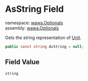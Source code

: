 # AsString Field

namespace: [wawa\.Optionals](../../wawa.Optionals.md)<br />
assembly: [wawa\.Optionals](../../../wawa.Optionals.md)

Gets the string representation of [Unit](../../../wawa.Optionals/wawa.Optionals/Unit.md)\.

```csharp
public const string AsString = null;
```

## Field Value

`string`

